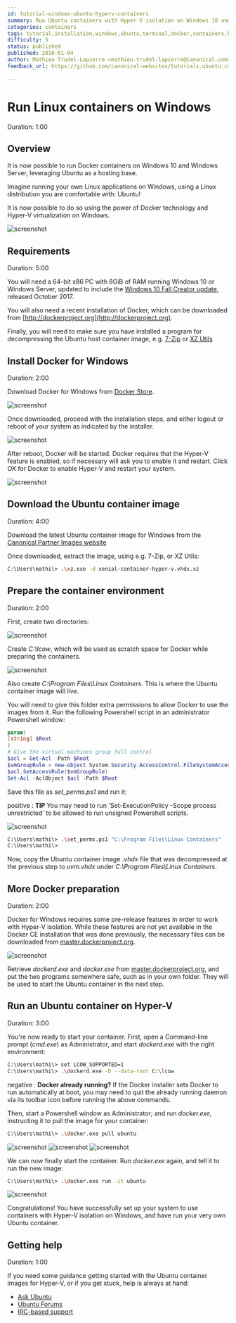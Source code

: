 ```yaml
---
id: tutorial-windows-ubuntu-hyperv-containers
summary: Run Ubuntu containers with Hyper-V isolation on Windows 10 and Windows Server.
categories: containers
tags: tutorial,installation,windows,ubuntu,terminal,docker,containers,hyper-v
difficulty: 5
status: published
published: 2018-01-04
author: Mathieu Trudel-Lapierre <mathieu.trudel-lapierre@canonical.com>
feedback_url: https://github.com/canonical-websites/tutorials.ubuntu.com/issues

---
```


# Run Linux containers on Windows
Duration: 1:00

## Overview

It is now possible to run Docker containers on Windows 10 and Windows Server, leveraging Ubuntu as a hosting base.

Imagine running your own Linux applications on Windows, using a Linux distribution you are comfortable with: Ubuntu!

It is now possible to do so using the power of Docker technology and Hyper-V virtualization on Windows.

![screenshot](images/docker-run-it-ubuntu.png)


## Requirements
Duration: 5:00

You will need a 64-bit x86 PC with 8GiB of RAM running Windows 10 or Windows Server, updated to include the [Windows 10 Fall Creator update][win10fall], released October 2017.
 
You will also need a recent installation of Docker, which can be downloaded from [http://dockerproject.org](http://dockerproject.org).

Finally, you will need to make sure you have installed a program for decompressing the Ubuntu host container image, e.g. [7-Zip](http://7-zip.org/) or [XZ Utils](https://tukaani.org/xz/)

## Install Docker for Windows
Duration: 2:00

Download Docker for Windows from [Docker Store](https://store.docker.com/editions/community/docker-ce-desktop-windows).

![screenshot](images/install-docker.png)

Once downloaded, proceed with the installation steps, and either logout or reboot of your system as indicated by the installer.

![screenshot](images/installing-docker.png)

After reboot, Docker will be started. Docker requires that the Hyper-V feature is enabled, so if necessary will ask you to enable it and restart. Click *OK* for Docker to enable Hyper-V and restart your system.

![screenshot](images/enabling-hyperv.png)

## Download the Ubuntu container image
Duration: 4:00

Download the latest Ubuntu container image for Windows from the [Canonical Partner Images website](https://partner-images.canonical.com/hyper-v/linux-containers/xenial/current/)

Once downloaded, extract the image, using e.g. 7-Zip, or XZ Utils:
```bash
C:\Users\mathi\> .\xz.exe -d xenial-container-hyper-v.vhdx.xz
```

## Prepare the container environment
Duration: 2:00

First, create two directories:

![screenshot](images/create-folder.png)

Create *C:\lcow*, which will be used as scratch space for Docker while preparing the containers.

![screenshot](images/create-lcow-folder.png)

Also create *C:\Program Files\Linux Containers*. This is where the Ubuntu container image will live.

You will need to give this folder extra permissions to allow Docker to use the images from it.  Run the following Powershell script in an administrator Powershell window:

```powershell
param(
[string] $Root
)
# Give the virtual machines group full control
$acl = Get-Acl -Path $Root
$vmGroupRule = new-object System.Security.AccessControl.FileSystemAccessRule("NT VIRTUAL MACHINE\Virtual Machines", "FullControl","ContainerInherit,ObjectInherit", "None", "Allow")
$acl.SetAccessRule($vmGroupRule)
Set-Acl -AclObject $acl -Path $Root
```

Save this file as *set_perms.ps1* and run it:

positive
: **TIP** You may need to run 'Set-ExecutionPolicy -Scope process unrestricted' to be allowed to run unsigned Powershell scripts.

![screenshot](images/ps-executionpolicy.png)

```bash
C:\Users\mathi\> .\set_perms.ps1 "C:\Program Files\Linux Containers"
C:\Users\mathi\>
```

Now, copy the Ubuntu container image *.vhdx* file that was decompressed at the previous step to *uvm.vhdx* under *C:\Program Files\Linux Containers*.


## More Docker preparation
Duration: 2:00

Docker for Windows requires some pre-release features in order to work with Hyper-V isolation. While these features are not yet available in the Docker CE installation that was done previously, the necessary files can be downloaded from [master.dockerproject.org](https://master.dockerproject.org).

![screenshot](images/docker-master.png)

Retrieve *dockerd.exe* and *docker.exe* from [master.dockerproject.org](https://master.dockerproject.org), and put the two programs somewhere safe, such as in your own folder. They will be used to start the Ubuntu container in the next step.


## Run an Ubuntu container on Hyper-V
Duration: 3:00

You're now ready to start your container. First, open a Command-line prompt (*cmd.exe*) as Administrator, and start *dockerd.exe* with the right environment:

```bash
C:\Users\mathi\> set LCOW_SUPPORTED=1
C:\Users\mathi\> .\dockerd.exe -D --data-root C:\lcow
```

negative
: **Docker already running?**
If the Docker installer sets Docker to run automatically at boot, you may need to quit the already running daemon via its toolbar icon before running the above commands.

Then, start a Powershell window as Administrator; and run *docker.exe*, instructing it to pull the image for your container:

```bash
C:\Users\mathi\> .\docker.exe pull ubuntu
```

![screenshot](images/docker-pull-ubuntu.png)
![screenshot](images/docker-pull-ubuntu-progress.png)
![screenshot](images/docker-pull-ubuntu-progress2.png)

We can now finally start the container. Run *docker.exe* again, and tell it to run the new image:

```bash
C:\Users\mathi\> .\docker.exe run -it ubuntu
```

![screenshot](images/docker-run-it-ubuntu.png)

Congratulations! You have successfully set up your system to use containers with Hyper-V isolation on Windows, and have run your very own Ubuntu container.

## Getting help
Duration: 1:00

If you need some guidance getting started with the Ubuntu container images for Hyper-V, or if you get stuck, help is always at hand:

* [Ask Ubuntu][askubuntu]
* [Ubuntu Forums][forums]
* [IRC-based support][ubuntuirc]

<!-- LINKS -->
[msubuntu]: https://www.microsoft.com/en-us/store/p/ubuntu/9nblggh4msv6
[getstartedcli]: https://help.ubuntu.com/community/UsingTheTerminal
[windowsinsider]: https://insider.windows.com/en-us/
[storelink]: ms-windows-store://pdp/?productid=9NBLGGH4MSV6&referrer=unistoreweb&scenario=click&webig=11a9a85f-44f0-4cf5-ac1f-d9e148f2c23b&muid=01A3F9D8DEC2605B1426F331DF03617B
[win10fall]: https://support.microsoft.com/en-gb/help/4028685/windows-10-get-the-fall-creators-update 
[askubuntu]: https://askubuntu.com/
[forums]: https://ubuntuforums.org/
[ubuntuirc]: https://wiki.ubuntu.com/IRC/ChannelList
